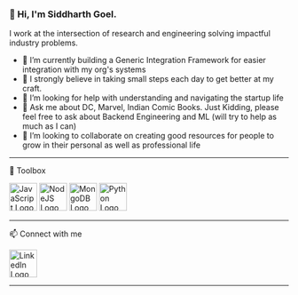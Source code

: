 ### 👋 Hi, I'm Siddharth Goel.

I work at the intersection of research and engineering solving impactful industry problems.

- 🔭 I’m currently building a Generic Integration Framework for easier integration with my org's systems
- 🌱 I strongly believe in taking small steps each day to get better at my craft.
- 🤔 I’m looking for help with understanding and navigating the startup life
- 💬 Ask me about DC, Marvel, Indian Comic Books. Just Kidding, please feel free to ask about Backend Engineering and ML (will try to help as much as I can)
- 👯 I’m looking to collaborate on creating good resources for people to grow in their personal as well as professional life

---

🧰 Toolbox

<img src="https://cdn.worldvectorlogo.com/logos/javascript.svg" alt="JavaScript Logo" width="50" height="50"/> <img src="https://cdn.worldvectorlogo.com/logos/nodejs-icon.svg" alt="NodeJS Logo" width="50" height="50"/> <img src="https://cdn.worldvectorlogo.com/logos/mongodb-icon-1.svg" alt="MongoDB Logo" width="50" height="50"/> <img src="https://cdn.worldvectorlogo.com/logos/python-5.svg" alt="Python Logo" width="50" height="50"/>

---

📫 Connect with me

<a href="https://www.linkedin.com/in/siddharthofficial/">
<img src="https://cdn.worldvectorlogo.com/logos/linkedin-icon-2.svg" alt="LinkedIn Logo" width="50" height="50"/>
</a>

---


<!--
**w01fS/w01fS** is a ✨ _special_ ✨ repository because its `README.md` (this file) appears on your GitHub profile.

Here are some ideas to get you started:

- 🔭 I’m currently working on ...
- 🌱 I’m currently learning ...
- 👯 I’m looking to collaborate on ...
- 🤔 I’m looking for help with ...
- 💬 Ask me about ...
- 📫 How to reach me: ...
- 😄 Pronouns: ...
- ⚡ Fun fact: ...
-->
